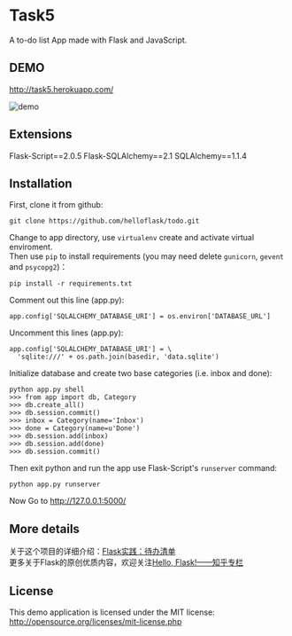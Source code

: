 # Task5
A to-do list App made with Flask and JavaScript.

## DEMO
http://task5.herokuapp.com/

![demo](https://raw.githubusercontent.com/helloflask/todo/master/static/demo.png)

## Extensions
Flask-Script==2.0.5
Flask-SQLAlchemy==2.1
SQLAlchemy==1.1.4


## Installation
First, clone it from github:
```
git clone https://github.com/helloflask/todo.git
```
Change to app directory, use `virtualenv` create and activate virtual enviroment.  
Then use `pip` to install requirements (you may need delete `gunicorn`, `gevent` and `psycopg2`)：  
```
pip install -r requirements.txt
```

Comment out this line (app.py):
```
app.config['SQLALCHEMY_DATABASE_URI'] = os.environ['DATABASE_URL']
```
Uncomment this lines (app.py):
```
app.config['SQLALCHEMY_DATABASE_URI'] = \
  'sqlite:///' + os.path.join(basedir, 'data.sqlite')
```

Initialize database and create two base categories (i.e. inbox and done):
```
python app.py shell
>>> from app import db, Category
>>> db.create_all()
>>> db.session.commit()
>>> inbox = Category(name='Inbox')
>>> done = Category(name=u'Done')
>>> db.session.add(inbox)
>>> db.session.add(done)
>>> db.session.commit()
```

Then exit python and run the app use Flask-Script's `runserver` command:
```
python app.py runserver
```

Now Go to http://127.0.0.1:5000/


## More details
关于这个项目的详细介绍：[Flask实践：待办清单](https://zhuanlan.zhihu.com/p/23834410)  
更多关于Flask的原创优质内容，欢迎关注[Hello, Flask!——知乎专栏](https://zhuanlan.zhihu.com/flask)

## License
This demo application is licensed under the MIT license: http://opensource.org/licenses/mit-license.php
